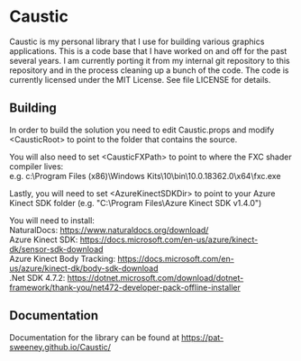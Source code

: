 # Caustic
Caustic is my personal library that I use for building various graphics applications. 
This is a code base that I have worked on and off for the past several 
years. I am currently porting it from my internal git repository to this 
repository and in the process cleaning up a bunch of the code. 
The code is currently licensed under the MIT License. See file LICENSE for details.

## Building
In order to build the solution you need to edit Caustic.props and modify \<CausticRoot> to point to the folder that contains the source.  
  
You will also need to set \<CausticFXPath> to point to where the FXC shader compiler lives:  
                 e.g. c:\Program Files (x86)\Windows Kits\10\bin\10.0.18362.0\x64\fxc.exe  
  
Lastly, you will need to set \<AzureKinectSDKDir> to point to your Azure Kinect SDK folder (e.g. "C:\Program Files\Azure Kinect SDK v1.4.0")  
  
You will need to install:  
NaturalDocs: https://www.naturaldocs.org/download/  
Azure Kinect SDK: https://docs.microsoft.com/en-us/azure/kinect-dk/sensor-sdk-download  
Azure Kinect Body Tracking: https://docs.microsoft.com/en-us/azure/kinect-dk/body-sdk-download  
.Net SDK 4.7.2: https://dotnet.microsoft.com/download/dotnet-framework/thank-you/net472-developer-pack-offline-installer

## Documentation
Documentation for the library can be found at https://pat-sweeney.github.io/Caustic/
